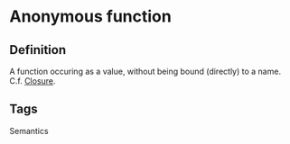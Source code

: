 # Anonymous function

## Definition
A function occuring as a value, without being bound (directly) to a name. C.f. [Closure](Closure).

## Tags
Semantics


